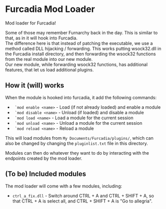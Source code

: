 # Furcadia Mod Loader
Mod loader for Furcadia!

Some of those may remember Furnarchy back in the day. This is similar to that,
 as in it will hook into Furcadia.<br/>
The difference here is that instead of patching the executable, we use a method
 called DLL hijacking / forwarding. This works putting wsock32.dll in the
 Furcadia install directory, and then forwarding the wsock32 functions from the
 real module into our new module.<br/>
Our new module, while forwarding wsock32 functions, has additional features,
 that let us load additional plugins.

## How it (will) works
When the module is hooked into furcadia, it add the following commands:
* `` `mod enable <name>`` - Load (if not already loaded) and enable a module
* `` `mod disable <name>`` - Unload (if loaded) and disable a module
* `` `mod load <name>`` - Load a module for the current session
* `` `mod unload <name>`` - Unload a module for the current session
* `` `mod reload <name>`` - Reload a module

This will load modules from `My Documents/Furcadia/plugins/`, which can also be
 changed by changing the `pluginlist.txt` file in this directory.

Modules can then do whatever they want to do by interacting with the endpoints
 created by the mod loader.

## (To be) Included modules
The mod loader will come with a few modules, including:
* `ctrl_a_fix.dll` - Switch around CTRL + A and CTRL + SHIFT + A, so that CTRL + A is select all, and CTRL + SHIFT + A is "Go to allegria".